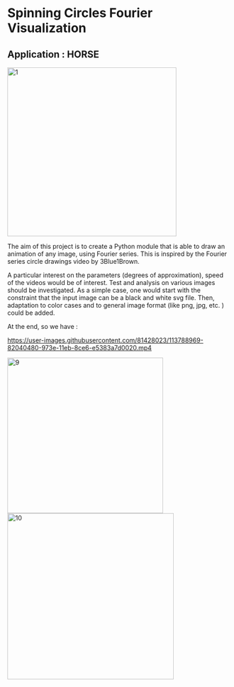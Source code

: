 # Spinning Circles Fourier Visualization 

## Application : HORSE


<img width="381" alt="1" src="https://user-images.githubusercontent.com/81428023/113789005-9942f200-973e-11eb-8add-68732a7cbc1f.png">

 
The aim of this project is to create a Python module that is able to draw an animation of any image, using Fourier series. This is inspired by the Fourier series circle drawings video by 3Blue1Brown.

A particular interest on the parameters (degrees of approximation), speed of the videos would be of interest. Test and analysis on various images should be investigated. As a simple case, one would start with the constraint that the input image can be a black and white svg file. Then, adaptation to color cases and to general image format (like png, jpg, etc. ) could be added.

At the end, so we have : 

https://user-images.githubusercontent.com/81428023/113788969-82040480-973e-11eb-8ce6-e5383a7d0020.mp4


<img width="351" alt="9" src="https://user-images.githubusercontent.com/81428023/113788989-8c260300-973e-11eb-83b7-0449a1d45137.png">


<img width="375" alt="10" src="https://user-images.githubusercontent.com/81428023/113788997-9516d480-973e-11eb-8a71-ce97795751dd.png">
